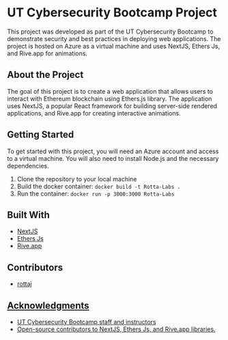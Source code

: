 # UT Cybersecurity Bootcamp Project
<p>This project was developed as part of the UT Cybersecurity Bootcamp to demonstrate security and best practices in deploying web applications. The project is hosted on Azure as a virtual machine and uses NextJS, Ethers Js, and Rive.app for animations.</p>

## About the Project
<p>The goal of this project is to create a web application that allows users to interact with Ethereum blockchain using Ethers.js library. The application uses NextJS, a popular React framework for building server-side rendered applications, and Rive.app for creating interactive animations.</p>

## Getting Started
<p>To get started with this project, you will need an Azure account and access to a virtual machine. You will also need to install Node.js and the necessary dependencies.</p>
<ol>
<li>Clone the repository to your local machine</li>
<li>Build the docker container: <code>docker build -t Rotta-Labs .</code></li>
<li>Run the container: <code>docker run -p 3000:3000 Rotta-Labs</code></li>
</ol>

## Built With
<ul>
<li><a href="https://nextjs.org/">NextJS</a></li>
<li><a href="https://docs.ethers.io/v5/">Ethers Js</a></li>
<li><a href="https://rive.app/">Rive.app</a></li>
</ul>

## Contributors
<ul>
<li><a href="https://www.github.com/rottaj">rottaj</li>
</ul>

## Acknowledgments
<ul>
<li>UT Cybersecurity Bootcamp staff and instructors</li>
<li>Open-source contributors to NextJS, Ethers Js, and Rive.app libraries.</li>
</ul>
